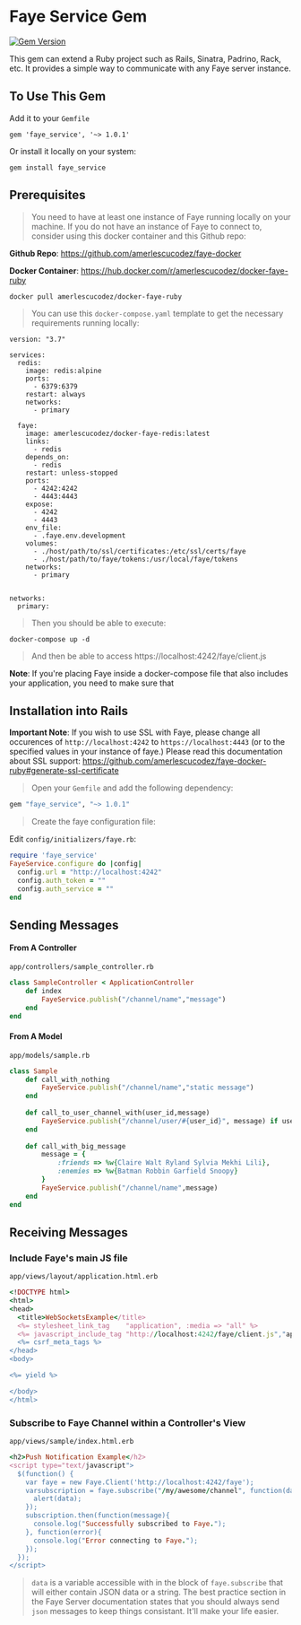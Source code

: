 # Faye Service Gem

[![Gem Version](https://badge.fury.io/rb/faye_service.svg)](https://badge.fury.io/rb/faye_service)

This gem can extend a Ruby project such as Rails, Sinatra, Padrino, Rack, etc. It provides a simple way to communicate with any Faye server instance. 

## To Use This Gem

Add it to your `Gemfile`

```
gem 'faye_service', '~> 1.0.1'
```

Or install it locally on your system: 

```
gem install faye_service
```

## Prerequisites

> You need to have at least one instance of Faye running locally on your machine. If you do not have an instance of Faye to connect to, consider using this docker container and this Github repo: 

**Github Repo**: https://github.com/amerlescucodez/faye-docker

**Docker Container**: https://hub.docker.com/r/amerlescucodez/docker-faye-ruby

```
docker pull amerlescucodez/docker-faye-ruby
```

> You can use this `docker-compose.yaml` template to get the necessary requirements running locally: 

```
version: "3.7"

services:
  redis:
    image: redis:alpine
    ports:
      - 6379:6379
    restart: always
    networks:
      - primary

  faye:
    image: amerlescucodez/docker-faye-redis:latest
    links:
      - redis
    depends_on:
      - redis
    restart: unless-stopped
    ports:
      - 4242:4242
      - 4443:4443
    expose:
      - 4242
      - 4443
    env_file:
      - .faye.env.development
    volumes:
      - ./host/path/to/ssl/certificates:/etc/ssl/certs/faye
      - ./host/path/to/faye/tokens:/usr/local/faye/tokens
    networks:
      - primary


networks:
  primary:
```

> Then you should be able to execute: 

```
docker-compose up -d
```

> And then be able to access https://localhost:4242/faye/client.js

**Note**: If you're placing Faye inside a docker-compose file that also includes your application, you need to make sure that 

## Installation into Rails

**Important Note**: If you wish to use SSL with Faye, please change all occurences of `http://localhost:4242` to `https://localhost:4443` (or to the specified values in your instance of faye.) Please read this documentation about SSL support: https://github.com/amerlescucodez/faye-docker-ruby#generate-ssl-certificate

> Open your `Gemfile` and add the following dependency: 

```ruby
gem "faye_service", "~> 1.0.1"
```

> Create the faye configuration file:

Edit `config/initializers/faye.rb`:

```ruby
require 'faye_service'
FayeService.configure do |config|
  config.url = "http://localhost:4242"
  config.auth_token = ""
  config.auth_service = ""
end
```

## Sending Messages 

#### From A Controller

`app/controllers/sample_controller.rb`

```ruby
class SampleController < ApplicationController
	def index
		FayeService.publish("/channel/name","message")
	end
end
```

#### From A Model
`app/models/sample.rb`

```ruby
class Sample
	def call_with_nothing
		FayeService.publish("/channel/name","static message")
	end
	
	def call_to_user_channel_with(user_id,message)
		FayeService.publish("/channel/user/#{user_id}", message) if user_id.instance_of?(String)
	end
	
	def call_with_big_message
		message = {
			:friends => %w{Claire Walt Ryland Sylvia Mekhi Lili}, 
			:enemies => %w{Batman Robbin Garfield Snoopy}
		}
		FayeService.publish("/channel/name",message)
	end
end
```

## Receiving Messages

### Include Faye's main JS file

`app/views/layout/application.html.erb`

```ruby
<!DOCTYPE html>
<html>
<head>
  <title>WebSocketsExample</title>
  <%= stylesheet_link_tag    "application", :media => "all" %>
  <%= javascript_include_tag "http://localhost:4242/faye/client.js","application" %>
  <%= csrf_meta_tags %>
</head>
<body>

<%= yield %>

</body>
</html>
```

### Subscribe to Faye Channel within a Controller's View

`app/views/sample/index.html.erb`

```ruby
<h2>Push Notification Example</h2>
<script type="text/javascript">
  $(function() {
    var faye = new Faye.Client('http://localhost:4242/faye');
    varsubscription = faye.subscribe("/my/awesome/channel", function(data) {
      alert(data); 
    });
    subscription.then(function(message){
      console.log("Successfully subscribed to Faye.");
    }, function(error){
      console.log("Error connecting to Faye.");
    });
  });
</script>
```

> `data` is a variable accessible with in the block of `faye.subscribe` that will either contain JSON data or a string. The best practice section in the Faye Server documentation states that you should always send `json` messages to keep things consistant. It'll make your life easier. 


